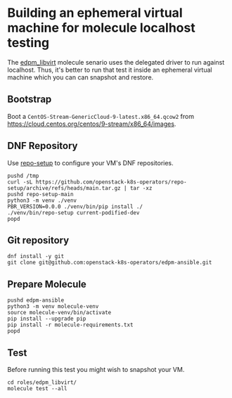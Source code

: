 # Building an ephemeral virtual machine for molecule localhost testing

The
[edpm_libvirt](https://github.com/openstack-k8s-operators/edpm-ansible/tree/main/roles/edpm_libvirt)
molecule senario uses the delegated driver to run against localhost.
Thus, it's better to run that test it inside an ephemeral virtual
machine which you can can snapshot and restore.

## Bootstrap

Boot a `CentOS-Stream-GenericCloud-9-latest.x86_64.qcow2`
from https://cloud.centos.org/centos/9-stream/x86_64/images.

## DNF Repository

Use
[repo-setup](https://github.com/openstack-k8s-operators/repo-setup) to
configure your VM's DNF repositories.
```
pushd /tmp
curl -sL https://github.com/openstack-k8s-operators/repo-setup/archive/refs/heads/main.tar.gz | tar -xz
pushd repo-setup-main
python3 -m venv ./venv
PBR_VERSION=0.0.0 ./venv/bin/pip install ./
./venv/bin/repo-setup current-podified-dev
popd
```

## Git repository

```
dnf install -y git
git clone git@github.com:openstack-k8s-operators/edpm-ansible.git
```

## Prepare Molecule

```
pushd edpm-ansible
python3 -m venv molecule-venv
source molecule-venv/bin/activate
pip install --upgrade pip
pip install -r molecule-requirements.txt
popd
```

## Test 

Before running this test you might wish to snapshot your VM.

```
cd roles/edpm_libvirt/
molecule test --all
```
